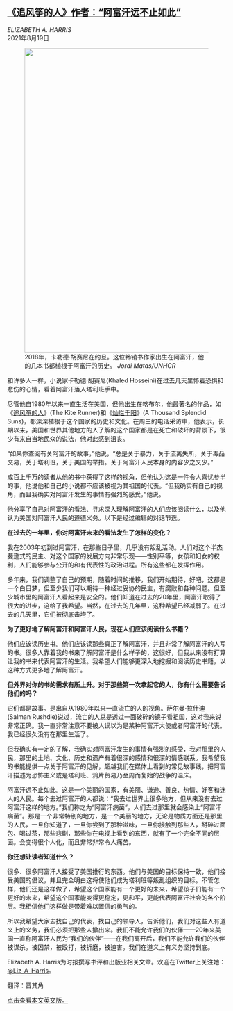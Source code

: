 <!--1629355021000-->
[《追风筝的人》作者：“阿富汗远不止如此”](https://cn.nytimes.com/culture/20210819/khaled-hosseini-afghanistan/)
------

<address>ELIZABETH A. HARRIS</address><time pudate="2021-08-19 02:18:50" datetime="2021-08-19 02:18:50">2021年8月19日</time><figure class="article-span-photo"><img src="https://images.weserv.nl/?url=static01.nyt.com/images/2021/08/18/books/18HOSSEINI/merlin_193399968_2169b026-2306-418e-a81d-79b93d5f6446-master1050.jpg" width="1050" height="700"><figcaption>2018年，卡勒德·胡赛尼在约旦。这位畅销书作家出生在阿富汗，他的几本书都植根于阿富汗的历史。 <cite>Jordi Matas/UNHCR</cite></figcaption></figure><section class="article-body"><p>和许多人一样，小说家卡勒德·胡赛尼(Khaled Hosseini)在过去几天里怀着恐惧和悲伤的心情，看着阿富汗落入塔利班手中。</p><p>尽管他自1980年以来一直生活在美国，但他出生在喀布尔，他最著名的作品，如《<a href="https://www.nytimes.com/2003/08/03/books/the-servant.html" title="Link: https://www.nytimes.com/2003/08/03/books/the-servant.html">追风筝的人</a>》(The Kite Runner)和《<a href="https://www.nytimes.com/2007/05/29/books/29kaku.html?pagewanted=all&_r=2&">灿烂千阳</a>》(A Thousand Splendid Suns)，都深深植根于这个国家的历史和文化。在周三的电话采访中，他表示，长期以来，美国和世界其他地方的人了解的这个国家都是在死亡和破坏的背景下，很少有来自当地民众的说法，他对此感到沮丧。</p><p>“如果你查阅有关阿富汗的故事，”他说，“总是关于暴力，关于流离失所，关于毒品交易，关于塔利班，关于美国的举措。关于阿富汗人民本身的内容少之又少。”</p><p>成百上千万的读者从他的书中获得了这样的视角，但他认为这是一件令人喜忧参半的事，他说他和自己的小说都不应该被视为其祖国的代表。“但我确实有自己的视角，而且我确实对阿富汗发生的事情有强烈的感受，”他说。</p><p>他分享了自己对阿富汗的看法、寻求深入理解阿富汗的人们应该阅读什么，以及他认为美国对阿富汗人民的道德义务。以下是经过编辑的对话节选。</p><p><b>在过去的一年里，你对阿富汗未来的看法发生了怎样的变化？</b></p><p>我在2003年初到过阿富汗，在那些日子里，几乎没有叛乱活动。人们对这个半杰斐逊式的民主、对这个国家的发展方向非常乐观——性别平等，女孩和妇女的权利，人们能够参与公开的和有代表性的政治进程。所有这些都在发挥作用。</p><p>多年来，我们调整了自己的预期，随着时间的推移，我们开始期待，好吧，这都是一个白日梦，但至少我们可以期待一种经过妥协的民主，有腐败和各种问题。但至少城市里的阿富汗人看起来是安全的。他们知道在过去的20年里，阿富汗取得了很大的进步，这给了我希望。当然，在过去的几年里，这种希望已经减弱了。在过去的几天里，它们被彻底击垮了。</p><p><b>为了更好地了解阿富汗和阿富汗人民，现在人们应该阅读什么书籍？</b></p><p>他们应该读历史书。他们应该读那些真正了解阿富汗，并且非常了解阿富汗的人写的书。很多人靠着我的书来了解阿富汗是什么样子的，这很好，但我从来没有打算让我的书来代表阿富汗的生活。我希望人们能够更深入地挖掘和阅读历史书籍，以这种方式更多地了解阿富汗。</p><p><b>但外界对你的书的需求有所上升。对于那些第一次拿起它的人，你有什么</b><b>需要告诉他们的吗</b><b>？</b></p><p>它们都是故事。是出自从1980年以来一直流亡的人的视角。萨尔曼·拉什迪(Salman Rushdie)说过，流亡的人总是透过一面破碎的镜子看祖国，这对我来说非常正确。我一直非常注意不要被人误以为是某种阿富汗大使或者阿富汗的代表。我已经很久没有在那里生活了。</p><p>但我确实有一定的了解，我确实对阿富汗发生的事情有强烈的感受，我对那里的人民，那里的土地、文化、历史和遗产有着很深的感情和很深的情感联系。我希望我的书能提供一点关于阿富汗的见解，超越我们在媒体上看到的常见故事线，把阿富汗描述为恐怖主义或是塔利班、鸦片贸易乃至周而复始的战争的温床。</p><p>阿富汗远不止如此。这是一个美丽的国家，有美丽、谦逊、善良、热情、好客和迷人的人民。每个去过阿富汗的人都说：“我去过世界上很多地方，但从来没有去过阿富汗这样的地方。”我们称之为“阿富汗病菌”，人们去过那里就会感染上“阿富汗病菌”。那是一个非常特别的地方，是一个美丽的地方，无论是物质方面还是那里的人民，一旦你知道了，一旦你尝到了那种滋味，一旦你接触到那些人，掰碎过面包、喝过茶，那些悲剧，那些你在电视上看到的东西，就有了一个完全不同的层面。会变得很个人化，而且非常非常令人痛苦。</p><p><b>你还想让读者知道什么？</b></p><p>很多、很多阿富汗人接受了美国推行的东西。他们与美国的目标保持一致，他们接受美国的倡议，并且完全明白这将使他们成为塔利班等叛乱组织的目标。不管怎样，他们还是这样做了，希望这个国家能有一个更好的未来，希望孩子们能有一个更好的未来，希望这个国家能变得更稳定，更和平，更能代表阿富汗社会的各个阶层。我相信他们这样做是带着难以置信的勇气的。</p><p>所以我希望大家去找自己的代表，找自己的领导人，告诉他们，我们对这些人有道义上的义务，我们必须把那些人撤出来。我们不能允许我们的伙伴——20年来美国一直称阿富汗人民为“我们的伙伴”——在我们离开后，我们不能允许我们的伙伴被谋杀。被囚禁，被殴打，被折磨，被迫害。我们在道义上有义务坚持到底。</p></section><footer class="author-info"><p>Elizabeth A. Harris为时报撰写书评和出版业相关文章。欢迎在Twitter上关注她：<a rel="nofollow" target="_blank" href="https://twitter.com/Liz_A_Harris">@Liz_A_Harris</a>。</p><p>翻译：晋其角</p><p><a rel="nofollow" target="_blank" href="https://www.nytimes.com/2021/08/18/books/khaled-hosseini-afghanistan.html">点击查看本文英文版。</a></p></footer>
